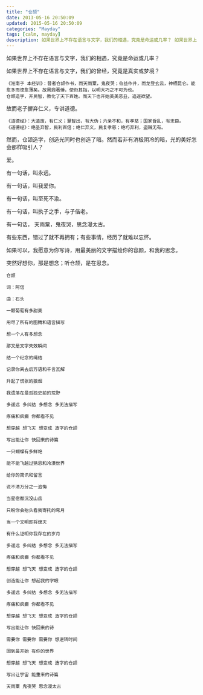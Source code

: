```yaml
---
title: "仓颉"
date: 2013-05-16 20:50:09
updated: 2015-05-16 20:50:09
categories: "Mayday"
tags: [calm, mayday]
description: 如果世界上不存在语言与文字，我们的相遇，究竟是命运或几率？ 如果世界上不存在语言与文字，我们的曾经，究竟是真实或梦境？
---
```


如果世界上不存在语言与文字，我们的相遇，究竟是命运或几率？

如果世界上不存在语言与文字，我们的曾经，究竟是真实或梦境？

```
《淮南子 本经训》：昔者仓颉作书，而天雨粟，鬼夜哭；伯益作井，而龙登玄云，神栖昆仑。能愈多而德愈薄矣。故周鼎著倕，使衔其指，以明大巧之不可为也。
仓颉造字，开民智，教化了天下百姓。而天下也开始美美恶丑，追逐欲望。
```

故而老子摒弃仁义，专讲道德。

```
《道德经》：大道废，有仁义；慧智出，有大伪；六亲不和，有孝慈；国家昏乱，有忠臣。
《道德经》：绝圣弃智，民利百倍；绝仁弃义，民复孝慈；绝巧弃利，盗贼无有。
```

然而，仓颉造字，创造光同时也创造了暗。然而若非有消极阴冷的暗，光的美好怎会那样吸引人？

爱。

有一句话，叫永远。

有一句话，叫我爱你。

有一句话，叫至死不渝。

有一句话，叫执子之手，与子偕老。

有一句话， 天雨粟，鬼夜哭，思念漫太古。

有些东西，错过了就不再拥有；有些事情，经历了就难以忘怀。

如果可以，我愿意为你写诗，用最美丽的文字描绘你的容颜，和我的思念。

突然好想你，那是想念；听仓颉，是在思念。

```
仓颉

词：阿信

曲：石头

一颗葡萄有多甜美

用尽了所有的图腾和语言描写

想一个人有多想念

那又是文字失效瞬间

结一个纪念的绳结

记录你离去后万语和千言瓦解

升起了慌张的狼烟

我遗落在最孤独史前的荒野

多遥远 多纠结 多想念 多无法描写

疼痛和疯癫 你都看不见

想穿越 想飞天 想变成 造字的仓颉

写出能让你 快回来的诗篇

一只蝴蝶有多鲜艳

能不能飞越过猜忌和冷漠世界

给你的简讯和留言

说不清万分之一追悔

当星宿都沉没山岳

只盼你会抬头看我寄托的弯月

当一个文明即将熄灭

有什么证明你我存在的岁月

多遥远 多纠结 多想念 多无法描写

疼痛和疯癫 你都看不见

想穿越 想飞天 想变成 造字的仓颉

创造能让你 想起我的字眼

多遥远 多纠结 多想念 多无法描写

疼痛和疯癫 你都看不见

想穿越 想飞天 想变成 造字的仓颉

写出能让你 快回来的诗

需要你 需要你 需要你 想逆转时间

回到最开始 有你的世界

想穿越 想飞天 想变成 造字的仓颉

写出让宇宙 能重来的诗篇

天雨粟 鬼夜哭 思念漫太古
```
